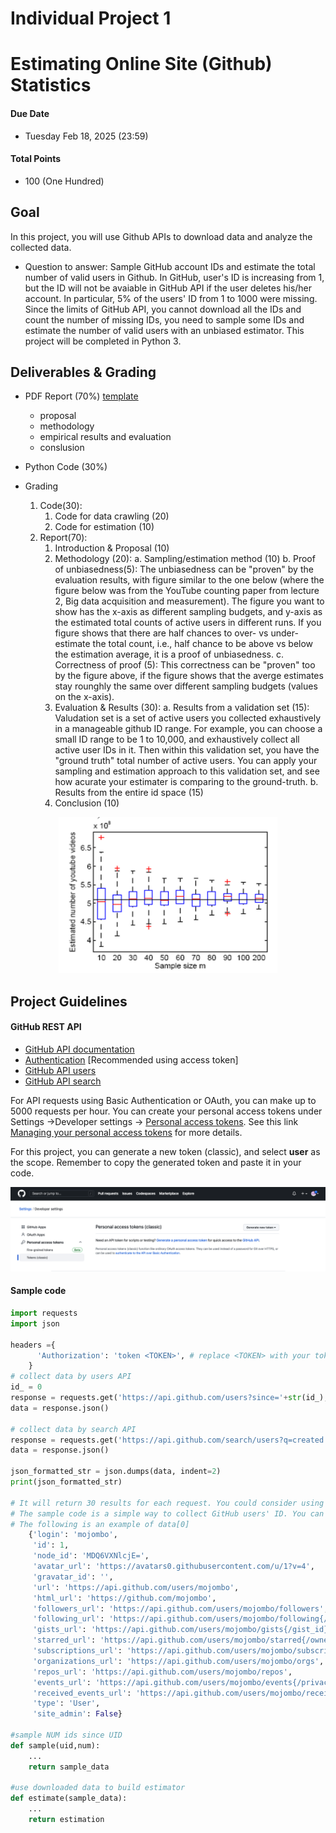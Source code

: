 # Individual Project 1
# Estimating Online Site (Github) Statistics
#### Due Date
* Tuesday Feb 18, 2025 (23:59)

#### Total Points
* 100 (One Hundred)

## Goal
In this project, you will use Github APIs to download data and analyze the collected data. 

* Question to answer: Sample GitHub account IDs and estimate the total number of valid users in Github. In GitHub, user's ID is increasing from 1, but the ID will not be avaiable in GitHub API if the user deletes his/her account. In particular, 5% of the users' ID from 1 to 1000 were missing. Since the limits of GitHub API, you cannot download all the IDs and count the number of missing IDs, you need to sample some IDs and estimate the number of valid users with an unbiased estimator. This project will be completed in Python 3. 

## Deliverables & Grading
* PDF Report (70%) [template](https://www.acm.org/binaries/content/assets/publications/taps/acm_submission_template.docx)
	* proposal
	* methodology
	* empirical results and evaluation
	* conslusion
	
* Python Code (30%)

* Grading
  1. Code(30):
     1. Code for data crawling (20)
     2. Code for estimation (10)
  2. Report(70):
     1. Introduction & Proposal (10)
     2. Methodology (20):
     	a. Sampling/estimation method (10) 
	b. Proof of unbiasedness(5): The unbiasedness can be "proven" by the evaluation results, with figure similar to the one below (where the figure below was from the YouTube counting paper from lecture 2, Big data acquisition and measurement). The figure you want to show has the x-axis as different sampling budgets, and y-axis as the estimated total counts of active users in different runs. If you figure shows that there are half chances to over- vs under-estimate the total count, i.e., half chance to be above vs below the estimation average, it is a proof of unbiasedness. 
 	c. Correctness of proof (5): This correctness can be "proven" too by the figure above, if the figure shows that the averge estimates stay rounghly the same over different sampling budgets (values on the x-axis).  
     4. Evaluation & Results (30):
     	a. Results from a validation set (15): Valudation set is a set of active users you collected exhaustively in a manageable github ID range. For example, you can choose a small ID range to be 1 to 10,000, and exhaustively collect all active user IDs in it. Then within this validation set, you have the "ground truth" total number of active users. You can apply your sampling and estimation approach to this validation set, and see how acurate your estimater is comparing to the ground-truth.
	b. Results from the entire id space (15)
     5. Conclusion (10)

<p align="center">
<img src="Proj-1-Figure.png", width="350" height="250">
</p>

## Project Guidelines

#### GitHub REST API
* [GitHub API documentation](https://developer.github.com/v3/)
* [Authentication](https://docs.github.com/en/authentication/keeping-your-account-and-data-secure/creating-a-personal-access-token) [Recommended using access token]
* [GitHub API users](https://developer.github.com/v3/users/)
* [GitHub API search](https://developer.github.com/v3/search/#search-users)


For API requests using Basic Authentication or OAuth, you can make up to 5000 requests per hour. You can create your personal access tokens under Settings ->Developer settings -> [Personal access tokens](https://github.com/settings/tokens). See this link [Managing your personal access tokens](https://docs.github.com/en/authentication/keeping-your-account-and-data-secure/creating-a-personal-access-token) for more details.

For this project, you can generate a new token (classic), and select **user** as the scope. Remember to copy the generated token and paste it in your code.

<p align="center">
<img src="token_updated.png">
</p>

#### Sample code

```python
import requests
import json

headers ={
      'Authorization': 'token <TOKEN>', # replace <TOKEN> with your token
    }
# collect data by users API
id_ = 0
response = requests.get('https://api.github.com/users?since='+str(id_),headers=headers)
data = response.json()

# collect data by search API
response = requests.get('https://api.github.com/search/users?q=created:<2026-01-22&created:>2023-01-22&sort=joined&order=desc',headers=headers)
data = response.json()

json_formatted_str = json.dumps(data, indent=2)
print(json_formatted_str)

# It will return 30 results for each request. You could consider using "for" loop to crawl more data.
# The sample code is a simple way to collect GitHub users' ID. You can consider other ways to collect data.
# The following is an example of data[0]
    {'login': 'mojombo',
     'id': 1,
     'node_id': 'MDQ6VXNlcjE=',
     'avatar_url': 'https://avatars0.githubusercontent.com/u/1?v=4',
     'gravatar_id': '',
     'url': 'https://api.github.com/users/mojombo',
     'html_url': 'https://github.com/mojombo',
     'followers_url': 'https://api.github.com/users/mojombo/followers',
     'following_url': 'https://api.github.com/users/mojombo/following{/other_user}',
     'gists_url': 'https://api.github.com/users/mojombo/gists{/gist_id}',
     'starred_url': 'https://api.github.com/users/mojombo/starred{/owner}{/repo}',
     'subscriptions_url': 'https://api.github.com/users/mojombo/subscriptions',
     'organizations_url': 'https://api.github.com/users/mojombo/orgs',
     'repos_url': 'https://api.github.com/users/mojombo/repos',
     'events_url': 'https://api.github.com/users/mojombo/events{/privacy}',
     'received_events_url': 'https://api.github.com/users/mojombo/received_events',
     'type': 'User',
     'site_admin': False}
     
#sample NUM ids since UID    
def sample(uid,num):
    ...
    return sample_data
    
#use downloaded data to build estimator  
def estimate(sample_data):
    ...
    return estimation
```

